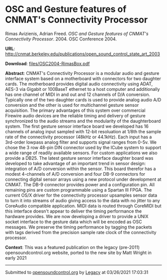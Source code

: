 # OSC and Gesture features of CNMAT's Connectivity Processor

Rimas Avizienis, Adrian Freed. *OSC and Gesture features of CNMAT's Connectivity Processor*. 2004.  OSC Conference 2004. 

**URL**: <http://cnmat.berkeley.edu/publications/open_sound_control_state_art_2003>

**Download**: [files/OSC2004-RimasBox.pdf](../files/OSC2004-RimasBox.pdf)

**Abstract**: CNMAT's Connectivity Processor is a modular audio and gesture interface system based on a motherboard with connectors for two daughter cards. The motherboard provides digital audio connectivity using ADAT, AES-3 via Gigabit or 100BaseT ethernet to a host computer and additionally has one channel of MIDI in and out and 12 channels of D/A conversion. Typically one of the two daughter cards is used to provide analog audio A/D conversion and the other is used for multichannel gesture sensor acquisition. The primary advantages of this system over commercial Firewire audio devices are the reliable timing and delivery of gesture synchronized to the audio streams and the modularity of the daughterboard system. The first gesture sensor interface board we developed has 16 channels of analog input sampled with 12-bit resoluation at 1/8th the sample rate of the connectivity processor (48kHz or 44.1kHz). Each input has a 3rd-order lowpass analog filter and supports signal ranges from 0-5v. We chose the 3 row 48-pin DIN connector used by the ICube system to support a wide range of readily available sensors. For custom applications we also provide a DB25. The latest gesture sensor interface daughter board was developed to take advantage of an important trend in sensor design: integration of A/D conversion within the sensor. This board therefor has a modest 4-channels of A/D conversion and four DB-9 connectors for connecting digital sensor arrays using a new protocol under development at CNMAT. The DB-9 connector provides power and a configuration pin. All remaining pins are custom programmable using a Spartan III FPGA. The current OS/X driver for the connectivity processor upsamples sensor data to turn it into streams of audio giving access to the data with no jitter to any CoreAudio compatible application. MIDI data is routed through CoreMIDI but this interface doesn't appear to deliver the timing performance the hardware provides. We are now developing a driver to provide a UNIX socket interface to the gesture data which will be encoded as OSC messages. We preserve the timing performance by tagging the packets with tags derived from the precision sample rate clock of the connectivity processor.

**Context**: This was a featured publication on the legacy (pre-2011) opensoundcontrol.org website, ported to the new site by Matt Wright in early 2021

---
Submitted to [opensoundcontrol.org](https://opensoundcontrol.org) by [Legacy](https://web.archive.org) at 03/26/2021 17:03:31

